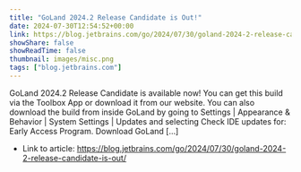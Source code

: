 ```yaml
---
title: "GoLand 2024.2 Release Candidate is Out!"
date: 2024-07-30T12:54:52+00:00
link: https://blog.jetbrains.com/go/2024/07/30/goland-2024-2-release-candidate-is-out/
showShare: false
showReadTime: false
thumbnail: images/misc.png
tags: ["blog.jetbrains.com"]
---
```

GoLand 2024.2 Release Candidate is available now! You can get this build via the Toolbox App or download it from our website. You can also download the build from inside GoLand by going to Settings | Appearance & Behavior | System Settings | Updates and selecting Check IDE updates for: Early Access Program. Download GoLand […]

- Link to article: https://blog.jetbrains.com/go/2024/07/30/goland-2024-2-release-candidate-is-out/